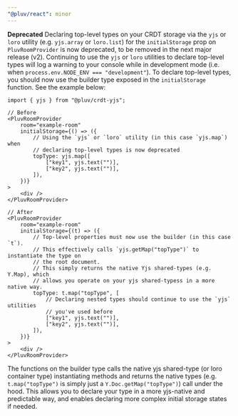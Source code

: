 ```yaml
---
"@pluv/react": minor
---
```


**Deprecated** Declaring top-level types on your CRDT storage via the `yjs` or `loro` utility (e.g. `yjs.array` or `loro.list`) for the `initialStorage` prop on `PluvRoomProvider` is now deprecated, to be removed in the next major release (v2). Continuing to use the `yjs` or `loro` utilities to declare top-level types will log a warning to your console while in development mode (i.e. when `process.env.NODE_ENV === "development"`). To declare top-level types, you should now use the builder type exposed in the `initialStorage` function. See the example below:

```tsx
import { yjs } from "@pluv/crdt-yjs";

// Before
<PluvRoomProvider
    room="example-room"
    initialStorage={() => ({
        // Using the `yjs` or `loro` utility (in this case `yjs.map`) when
        // declaring top-level types is now deprecated
        topType: yjs.map([
            ["key1", yjs.text("")],
            ["key2", yjs.text("")],
        ]),
    })}
>
    <div />
</PluvRoomProvider>

// After
<PluvRoomProvider
    room="example-room"
    initialStorage={(t) => ({
        // Top-level properties must now use the builder (in this case `t`).
        // This effectively calls `yjs.getMap("topType")` to instantiate the type on
        // the root document.
        // This simply returns the native Yjs shared-types (e.g. Y.Map), which
        // allows you operate on your yjs shared-typess in a more native way.
        topType: t.map("topType", [
            // Declaring nested types should continue to use the `yjs` utilities
            // you've used before
            ["key1", yjs.text("")],
            ["key2", yjs.text("")],
        ]),
    })}
>
    <div />
</PluvRoomProvider>
```

The functions on the builder type calls the native yjs shared-type (or loro container type) instantiating methods and returns the native types (e.g. `t.map("topType")` is simply just a `Y.Doc.getMap("topType")`) call under the hood. This allows you to declare your type in a more yjs-native and predictable way, and enables declaring more complex initial storage states if needed.
